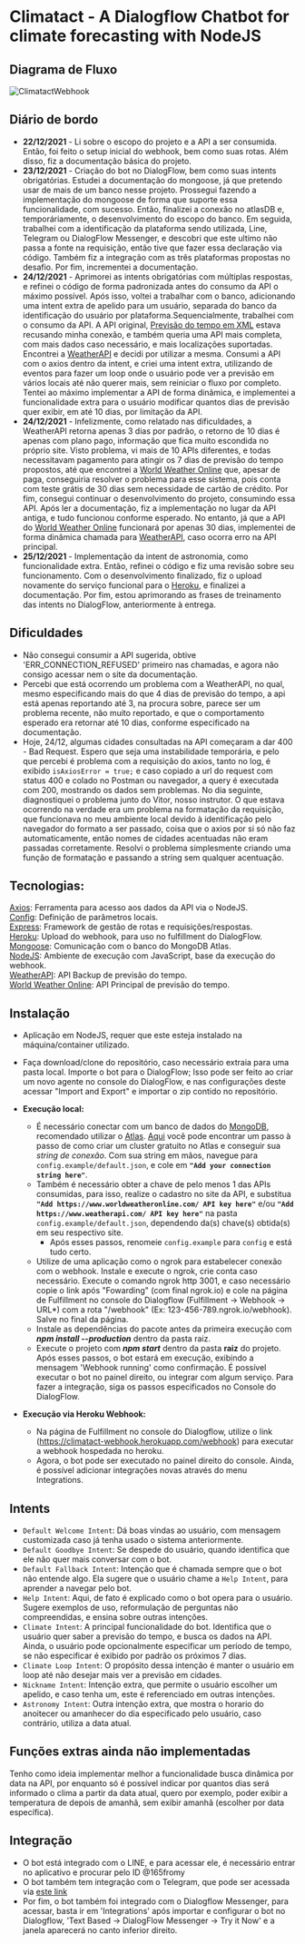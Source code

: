 # Climatact - A Dialogflow Chatbot for climate forecasting with NodeJS

## Diagrama de Fluxo
![ClimatactWebhook](https://user-images.githubusercontent.com/81719133/147395199-bdbda665-1fe9-4b47-81fa-ef340392db70.png)

## Diário de bordo

- <b>22/12/2021</b> - Li sobre o escopo do projeto e a API a ser consumida. Então, foi feito o setup inicial do webhook, bem como suas rotas. Além disso, fiz a documentação básica do projeto.  
- <b>23/12/2021</b> - Criação do bot no DialogFlow, bem como suas intents obrigatórias. Estudei a documentação do mongoose, já que pretendo usar de mais de um banco nesse projeto. Prossegui fazendo a implementação do mongoose de forma que suporte essa funcionalidade, com sucesso. Então, finalizei a conexão no atlasDB e, temporáriamente, o desenvolvimento do escopo do banco. Em seguida, trabalhei com a identificação da plataforma sendo utilizada, Line, Telegram ou DialogFlow Messenger, e descobri que este ultimo não passa a fonte na requisição, então tive que fazer essa declaração via código. Também fiz a integração com as três plataformas propostas no desafio. Por fim, incrementei a documentação.
- <b>24/12/2021</b> - Aprimorei as intents obrigatórias com múltiplas respostas, e refinei o código de forma padronizada antes do consumo da API o máximo possível. Após isso, voltei a trabalhar com o banco, adicionando uma intent extra de apelido para um usuário, separada do banco da identificação do usuário por plataforma.Sequencialmente, trabalhei com o consumo da API. A API original, [Previsão do tempo em XML](http://servicos.cptec.inpe.br/XML/) estava recusando minha conexão, e também queria uma API mais completa, com mais dados caso necessário, e mais localizações suportadas. Encontrei a [WeatherAPI](https://www.weatherapi.com) e decidi por utilizar a mesma. Consumi a API com o axios dentro da intent, e criei uma intent extra, utilizando de eventos para fazer um loop onde o usuário pode ver a previsão em vários locais até não querer mais, sem reiniciar o fluxo por completo. Tentei ao máximo implementar a API de forma dinâmica, e implementei a funcionalidade extra para o usuário modificar quantos dias de previsão quer exibir, em até 10 dias, por limitação da API.  
- <b>24/12/2021</b> - Infelizmente, como relatado nas dificuldades, a WeatherAPI retorna apenas 3 dias por padrão, o retorno de 10 dias é apenas com plano pago, informação que fica muito escondida no próprio site. Visto problema, vi mais de 10 APIs diferentes, e todas necessitavam pagamento para atingir os 7 dias de previsão do tempo propostos, até que encontrei a [World Weather Online](https://www.worldweatheronline.com/) que, apesar de paga, conseguiria resolver o problema para esse sistema, pois conta com teste grátis de 30 dias sem necessidade de cartão de crédito. Por fim, consegui continuar o desenvolvimento do projeto, consumindo essa API. Após ler a documentação, fiz a implementação no lugar da API antiga, e tudo funcionou conforme esperado. No entanto, já que a API do [World Weather Online](https://www.worldweatheronline.com/) funcionará por apenas 30 dias, implementei de forma dinâmica chamada para [WeatherAPI](https://www.weatherapi.com), caso ocorra erro na API principal.  
- <b>25/12/2021</b> - Implementação da intent de astronomia, como funcionalidade extra. Então, refinei o código e fiz uma revisão sobre seu funcionamento. Com o desenvolvimento finalizado, fiz o upload novamente do serviço funcional para o [Heroku](https://www.heroku.com), e finalizei a documentação. Por fim, estou aprimorando as frases de treinamento das intents no DialogFlow, anteriormente à entrega.  

## Dificuldades
- Não consegui consumir a API sugerida, obtive 'ERR_CONNECTION_REFUSED' primeiro nas chamadas, e agora não consigo acessar nem o site da documentação.
- Percebi que está ocorrendo um problema com a WeatherAPI, no qual, mesmo especificando mais do que 4 dias de previsão do tempo, a api está apenas reportando até 3, na procura sobre, parece ser um problema recente, não muito reportado, e que o comportamento esperado era retornar até 10 dias, conforme especificado na documentação.
- Hoje, 24/12, algumas cidades consultadas na API começaram a dar 400 - Bad Request. Espero que seja uma instabilidade temporária, e pelo que percebi é problema com a requisição do axios, tanto no log, é exibido `isAxiosError = true;` e caso copiado a url do request com status 400 e colado no Postman ou navegador, a query é executada com 200, mostrando os dados sem problemas. No dia seguinte, diagnostiquei o problema junto do Vitor, nosso instrutor. O que estava ocorrendo na verdade era um problema na formatação da requisição, que funcionava no meu ambiente local devido à identificação pelo navegador do formato a ser passado, coisa que o axios por si só não faz automaticamente, então nomes de cidades acentuadas não eram passadas corretamente. Resolvi o problema simplesmente criando uma função de formatação e passando a string sem qualquer acentuação.

## Tecnologias: 
[Axios](https://github.com/axios/axios): Ferramenta para acesso aos dados da API via o NodeJS.  
[Config](https://www.npmjs.com/package/config): Definição de parâmetros locais.  
[Express](https://expressjs.com/pt-br/): Framework de gestão de rotas e requisições/respostas.  
[Heroku](https://www.heroku.com): Upload do webhook, para uso no fulfillment do DialogFlow.  
[Mongoose](https://mongoosejs.com): Comunicação com o banco do MongoDB Atlas.  
[NodeJS](https://nodejs.org/): Ambiente de execução com JavaScript, base da execução do webhook.  
[WeatherAPI](https://www.weatherapi.com): API Backup de previsão do tempo.  
[World Weather Online](https://www.worldweatheronline.com/): API Principal de previsão do tempo.  

## Instalação

- Aplicação em NodeJS, requer que este esteja instalado na máquina/container utilizado. 
- Faça download/clone do repositório, caso necessário extraia para uma pasta local. Importe o bot para o DialogFlow; Isso pode ser feito ao criar um novo agente no console do DialogFlow, e nas configurações deste acessar "Import and Export" e importar o zip contido no repositório.  

- <b>Execução local:</b>
    - É necessário conectar com um banco de dados do [MongoDB](https://www.mongodb.com), recomendado utilizar o [Atlas](https://www.mongodb.com/atlas/database). [Aqui](https://medium.com/reprogramabr/conectando-no-banco-de-dados-cloud-mongodb-atlas-bca63399693f) você pode encontrar um passo à passo de como criar um cluster gratuito no Atlas e conseguir sua <i>string de conexão</i>. Com sua string em mãos, navegue para `config.example/default.json`, e cole em <b>`"Add your connection string here"`</b>.
    - Também é necessário obter a chave de pelo menos 1 das APIs consumidas, para isso, realize o cadastro no site da API, e substitua <b>`"Add https://www.worldweatheronline.com/ API key here"`</b> e/ou <b>`"Add https://www.weatherapi.com/ API key here"`</b> na pasta `config.example/default.json`, dependendo da(s) chave(s) obtida(s) em seu respectivo site.
        - Após esses passos, renomeie `config.example` para `config` e está tudo certo.
    - Utilize de uma aplicação como o ngrok para estabelecer conexão com o webhook. Instale e execute o ngrok, crie conta caso necessário. Execute o comando ngrok http 3001, e caso necessário copie o link após "Fowarding" (com final ngrok.io) e cole na página de Fulfillment no console do Dialogflow (Fulfillment -> Webhook -> URL*) com a rota "/webhook" (Ex: 123-456-789.ngrok.io/webhook). Salve no final da página.
    - Instale as dependências do pacote antes da primeira execução com <b><i>npm install --production</i></b> dentro da pasta raiz.
    - Execute o projeto com <b><i>npm start</i></b> dentro da pasta <b>raiz</b> do projeto. Após esses passos, o bot estará em execução, exibindo a mensagem 'Webhook running' como confirmação. É possível executar o bot no painel direito, ou integrar com algum serviço. Para fazer a integração, siga os passos especificados no Console do DialogFlow.  

- <b>Execução via Heroku Webhook:</b>
    - Na página de Fulfillment no console do Dialogflow, utilize o link (https://climatact-webhook.herokuapp.com/webhook) para executar a webhook hospedada no heroku.
    - Agora, o bot pode ser executado no painel direito do console. Ainda, é possível adicionar integrações novas através do menu Integrations.


## Intents
- `Default Welcome Intent`: Dá boas vindas ao usuário, com mensagem customizada caso já tenha usado o sistema anteriormente.
- `Default Goodbye Intent`: Se despede do usuário, quando identifica que ele não quer mais conversar com o bot.
- `Default Fallback Intent`: Intenção que é chamada sempre que o bot não entende algo. Ela sugere que o usuário chame a `Help Intent`, para aprender a navegar pelo bot.
- `Help Intent`: Aqui, de fato é explicado como o bot opera para o usuário. Sugere exemplos de uso, reformulação de perguntas não compreendidas, e ensina sobre outras intenções.
- `Climate Intent`: A principal funcionalidade do bot. Identifica que o usuário quer saber a previsão do tempo, e busca os dados na API. Ainda, o usuário pode opcionalmente especificar um período de tempo, se não especificar é exibido por padrão os próximos 7 dias.
- `Climate Loop Intent`: O propósito dessa intenção é manter o usuário em loop até não desejar mais ver a previsão em cidades.
- `Nickname Intent`: Intenção extra, que permite o usuário escolher um apelido, e caso tenha um, este é referenciado em outras intenções.
- `Astronomy Intent`: Outra intenção extra, que mostra o horario do anoitecer ou amanhecer do dia especificado pelo usuário, caso contrário, utiliza a data atual.

## Funções extras ainda não implementadas

Tenho como ideia implementar melhor a funcionalidade busca dinâmica por data na API, por enquanto só é possível indicar por quantos dias será informado o clima a partir da data atual, quero por exemplo, poder exibir a temperatura de depois de amanhã, sem exibir amanhã (escolher por data específica).

## Integração
  
- O bot está integrado com o LINE, e para acessar ele, é necessário entrar no aplicativo e procurar pelo ID @165fromy
- O bot também tem integração com o Telegram, que pode ser acessada via [este link](t.me/Climatact_bot)
- Por fim, o bot também foi integrado com o Dialogflow Messenger, para acessar, basta ir em 'Integrations' após importar e configurar o bot no Dialogflow, 'Text Based -> DialogFlow Messenger -> Try it Now' e a janela aparecerá no canto inferior direito.